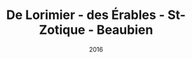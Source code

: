 ---
title: De Lorimier - des Érables - St-Zotique - Beaubien
date: '2016'
type: ruelle_verte
district: rosemont
fill: [{"lat":45.547131,"lng":-73.597965},{"lat":45.547826,"lng":-73.597348},{"lat":45.546237,"lng":-73.594006},{"lat":45.545531,"lng":-73.594559}]
image: ./lorimier-erables-saint-ziotique-beaubien.jpeg
---
